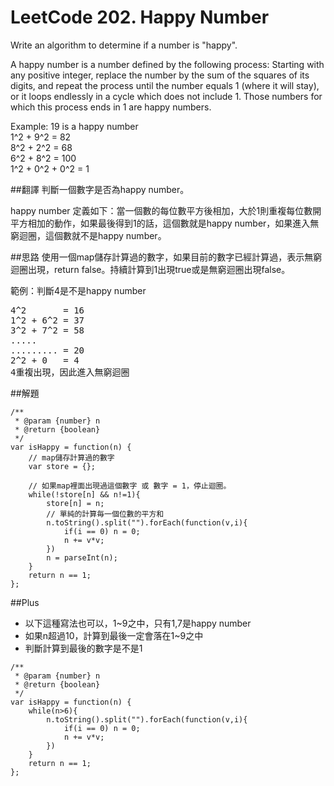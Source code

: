 # LeetCode 202. Happy Number

Write an algorithm to determine if a number is "happy".  
  
A happy number is a number defined by the following process: Starting with any positive integer, replace the number by the sum of the squares of its digits, and repeat the process until the number equals 1 (where it will stay), or it loops endlessly in a cycle which does not include 1. Those numbers for which this process ends in 1 are happy numbers.  
  
Example: 19 is a happy number  
1^2 + 9^2 = 82  
8^2 + 2^2 = 68  
6^2 + 8^2 = 100  
1^2 + 0^2 + 0^2 = 1  

##翻譯
判斷一個數字是否為happy number。  
  
happy number 定義如下：當一個數的每位數平方後相加，大於1則重複每位數開平方相加的動作，如果最後得到1的話，這個數就是happy number，如果進入無窮迴圈，這個數就不是happy number。  

##思路
使用一個map儲存計算過的數字，如果目前的數字已經計算過，表示無窮迴圈出現，return false。持續計算到1出現true或是無窮迴圈出現false。

範例：判斷4是不是happy number
<pre>
4^2       = 16   
1^2 + 6^2 = 37  
3^2 + 7^2 = 58  
.....
......... = 20  
2^2 + 0   = 4  
4重複出現，因此進入無窮迴圈  
</pre>

##解題
```
/**
 * @param {number} n
 * @return {boolean}
 */
var isHappy = function(n) {
	// map儲存計算過的數字
    var store = {};
	
	// 如果map裡面出現過這個數字 或 數字 = 1，停止迴圈。
    while(!store[n] && n!=1){
        store[n] = n; 
		// 單純的計算毎一個位數的平方和
        n.toString().split("").forEach(function(v,i){
            if(i == 0) n = 0;
            n += v*v;
        })
        n = parseInt(n);
    }
    return n == 1;
};
```

##Plus
* 以下這種寫法也可以，1~9之中，只有1,7是happy number
* 如果n超過10，計算到最後一定會落在1~9之中
* 判斷計算到最後的數字是不是1

```
/**
 * @param {number} n
 * @return {boolean}
 */
var isHappy = function(n) {
    while(n>6){
        n.toString().split("").forEach(function(v,i){
            if(i == 0) n = 0;
            n += v*v;
        })
    }
    return n == 1;
};
```

